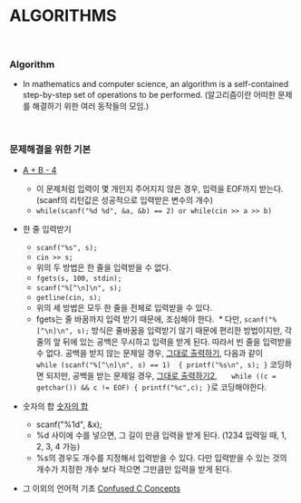 # ALGORITHMS

<br/>

### Algorithm
* In mathematics and computer science, an algorithm is a self-contained step-by-step set of operations to be performed. (알고리즘이란 어떠한 문제를 해결하기 위한 여러 동작들의 모임.)

<br/>

### 문제해결을 위한 기본
* [A + B - 4](https://www.acmicpc.net/problem/10951)
  
  * 이 문제처럼 입력이 몇 개인지 주어지지 않은 경우, 입력을 EOF까지 받는다. (scanf의 리턴값은 성공적으로 입력받은 변수의 개수)
  * ```while(scanf("%d %d", &a, &b) == 2) or while(cin >> a >> b) ```

* 한 줄 입력받기

  * ```scanf("%s", s);```
  * ```cin >> s;```
  * 위의 두 방법은 한 줄을 입력받을 수 없다.
  * ```fgets(s, 100, stdin);```
  * ```scanf("%[^\n]\n", s);```
  * ```getline(cin, s);```
  * 위의 세 방법은 모두 한 줄을 전체로 입력받을 수 있다.
  * fgets는 줄 바꿈까지 입력 받기 때문에, 조심해야 한다.
  * 다만, ```scanf("%[^\n]\n", s);``` 방식은 줄바꿈을 입력받기 않기 때문에 편리한 방법이지만, 각 줄의 앞 뒤에 있는 공백은 무시하고 입력을 받게 된다. 따라서 빈 줄을 입력받을 수 없다. 공백을 받지 않는 문제일 경우, [그대로 출력하기](https://www.acmicpc.net/problem/11718), 다음과 같이 ```	while (scanf("%[^\n]\n", s) == 1) 
	{
		printf("%s\n", s);
	}``` 코딩하면 되지만, 공백을 받는 문제일 경우, [그대로 출력하기2](https://www.acmicpc.net/problem/11719), ```   while ((c = getchar()) && c != EOF) {
        printf("%c",c);
    }```로 코딩해야한다.
    
* 숫자의 합 [숫자의 합](https://www.acmicpc.net/problem/11720)
  * scanf("%1d", &x);
  * %d 사이에 수를 넣으면, 그 길이 만큼 입력을 받게 된다. (1234 입력일 때, 1, 2, 3, 4 가능)
  * %s의 경우도 개수를 지정해서 입력받을 수 있다. 다만 입력받을 수 있는 것의 개수가 지정한 개수 보다 적으면 그만큼만 입력을 받게 된다.

* 그 이외의 언어적 기초 [Confused C Concepts](https://github.com/HyunJunKwon/StudyingLanguages/blob/master/C/ConfusedConcepts.pdf)









